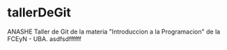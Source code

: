 # tallerDeGit
ANASHE
Taller de Git de la materia "Introduccion a la Programacion" de la FCEyN - UBA.
asdfsdffffff
